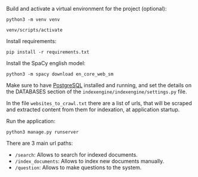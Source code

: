 Build and activate a virtual environment for the project (optional):

    python3 -m venv venv

    venv/scripts/activate

Install requirements:

    pip install -r requirements.txt

Install the SpaCy english model:

    python3 -m spacy download en_core_web_sm


Make sure to have [PostgreSQL](https://www.postgresql.org/download/) installed and running, and set the details on the DATABASES section of the `indexengine/indexengine/settings.py` file.

In the file `websites_to_crawl.txt` there are a list of urls, that will be scraped and extracted content from them for indexation, at application startup.

Run the application:

    python3 manage.py runserver

There are 3 main url paths:

 - `/search`: Allows to search for indexed documents.
 - `/index_documents`: Allows to index new documents manually.
 - `/question`: Allows to make questions to the system.
